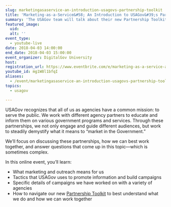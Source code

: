 ```yaml
---
slug: marketingasaservice-an-introduction-usagovs-partnership-toolkit
title: 'Marketing-as-a-Service&#58; An Introduction to USAGov&#39;s Partnership Toolkit'
summary: 'The USAGov team will talk about their new Partnership Toolkit and focus on how government agencies can partner with USAGov to market various programs and services.'
featured_image:
  uid:
  alt: ''
event_type:
  - youtube-live
date: 2018-04-03 14:00:00
end_date: 2018-04-03 15:00:00
event_organizer: DigitalGov University
host:
registration_url: https://www.eventbrite.com/e/marketing-as-a-service-an-introduction-to-usagovs-partnership-toolkit-registration-44339870747
youtube_id: mg1W8l1bfqI
aliases:
  - /event/marketingasaservice-an-introduction-usagovs-partnership-toolkit/
topics:
  - usagov

---
```


USAGov recognizes that all of us as agencies have a common mission: to serve the public. We work with different agency partners to educate and inform them on various government programs and services. Through these partnerships, we not only engage and guide different audiences, but work to steadily demystify what it means to “market in the Government.”

We’ll focus on discussing these partnerships, how we can best work together, and answer questions that come up in this topic—which is sometimes complex.

In this online event, you’ll learn:

- What marketing and outreach means for us
- Tactics that USAGov uses to promote information and build campaigns
- Specific details of campaigns we have worked on with a variety of agencies
- How to navigate our new [Partnership Toolkit](https://connect.usa.gov/digital-toolkit-ready-to-work) to best understand what we do and how we can work together
